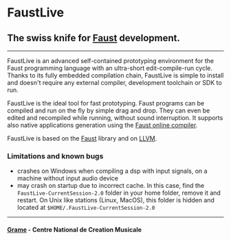 

FaustLive
============================
## The swiss knife for [Faust](https://faust.grame.fr) development.
--------------

FaustLive is an advanced self-contained prototyping environment for the Faust programming language with an ultra-short edit-compile-run cycle. Thanks to its fully embedded compilation chain, FaustLive is simple to install and doesn't require any external compiler, development toolchain or SDK to run. 

FaustLive is the ideal tool for fast prototyping. Faust programs can be compiled and run on the fly by simple drag and drop. They can even be edited and recompiled while running, without sound interruption.
It supports also native applications generation using the [Faust online compiler](https://faust.grame.fr/tools/onlinecompiler/).

FaustLive is based on the [Faust](https://faust.grame.fr) library and on [LLVM](http://llvm.org).


### Limitations and known bugs

 - crashes on Windows when compiling a dsp with input signals, on a machine without input audio device
 - may crash on startup due to incorrect cache. In this case, find the `FaustLive-CurrentSession-2.0` folder in your home folder, remove it and restart. On Unix like stations (Linux, MacOS), this folder is hidden and located at `$HOME/.FaustLive-CurrentSession-2.0` 

<!--p align="center">
  <img width="70" src="./Resources/FaustLiveIcon.png"> <br />
  <img width="100" src="./Resources/faust.png">
</p-->

--------------
#### [Grame](http://www.grame.fr) - Centre National de Creation Musicale
